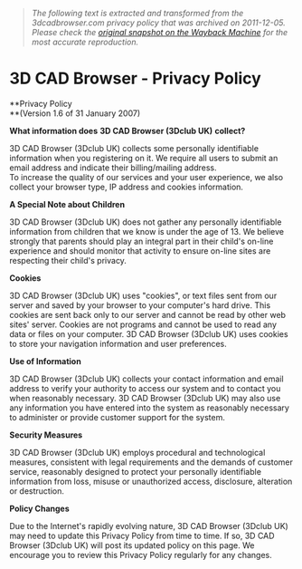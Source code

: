 > *The following text is extracted and transformed from the 3dcadbrowser.com privacy policy that was archived on 2011-12-05. Please check the [original snapshot on the Wayback Machine](https://web.archive.org/web/20111205164326id_/http%3A//www.3dcadbrowser.com/privacy.aspx) for the most accurate reproduction.*

# 3D CAD Browser - Privacy Policy

**Privacy Policy  
**(Version 1.6 of 31 January 2007)

**What information does** **3D CAD Browser (3Dclub UK)** **collect?**

3D CAD Browser (3Dclub UK) collects some personally identifiable information when you registering on it. We require all users to submit an email address and indicate their billing/mailing address.   
To increase the quality of our services and your user experience, we also collect your browser type, IP address and cookies information. 

**A Special Note about Children**

3D CAD Browser (3Dclub UK) does not gather any personally identifiable information from children that we know is under the age of 13. We believe strongly that parents should play an integral part in their child's on-line experience and should monitor that activity to ensure on-line sites are respecting their child's privacy. 

**Cookies**

3D CAD Browser (3Dclub UK) uses "cookies", or text files sent from our server and saved by your browser to your computer's hard drive. This cookies are sent back only to our server and cannot be read by other web sites' server. Cookies are not programs and cannot be used to read any data or files on your computer. 3D CAD Browser (3Dclub UK) uses cookies to store your navigation information and user preferences.

**Use of Information**

3D CAD Browser (3Dclub UK) collects your contact information and email address to verify your authority to access our system and to contact you when reasonably necessary. 3D CAD Browser (3Dclub UK) may also use any information you have entered into the system as reasonably necessary to administer or provide customer support for the system. 

**Security Measures**

3D CAD Browser (3Dclub UK) employs procedural and technological measures, consistent with legal requirements and the demands of customer service, reasonably designed to protect your personally identifiable information from loss, misuse or unauthorized access, disclosure, alteration or destruction. 

**Policy Changes**

Due to the Internet's rapidly evolving nature, 3D CAD Browser (3Dclub UK) may need to update this Privacy Policy from time to time. If so, 3D CAD Browser (3Dclub UK) will post its updated policy on this page. We encourage you to review this Privacy Policy regularly for any changes. 
